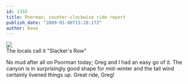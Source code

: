```yaml
---
id: 1355
title: Poorman; counter-clockwise ride report
publish_date: "2009-01-08T15:28:17Z"
author: Dave
---
```

![](http://www.flagstafffrenzy.org/wp-content/uploads/2009/01/oldbailey.jpg)  
The locals call it "Slacker's Row"

No mud after all on Poorman today; Greg and I had an easy go of it. The canyon is in surprisingly good shape for mid-winter and the tail wind certainly livened things up. Great ride, Greg!
